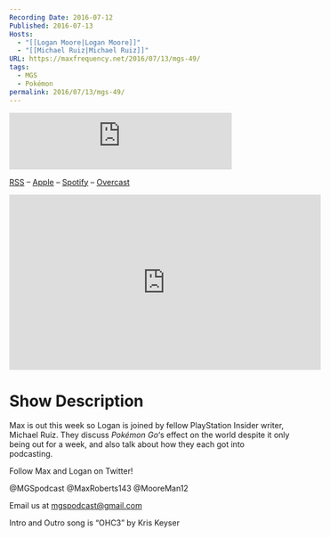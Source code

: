 ```yaml
---
Recording Date: 2016-07-12
Published: 2016-07-13
Hosts:
  - "[[Logan Moore|Logan Moore]]"
  - "[[Michael Ruiz|Michael Ruiz]]"
URL: https://maxfrequency.net/2016/07/13/mgs-49/
tags:
  - MGS
  - Pokémon
permalink: 2016/07/13/mgs-49/
---
```

<iframe src="https://podcasters.spotify.com/pod/show/millennialgamingspeak/embed/episodes/Episode-49-Pokmon-Go-Is-Changing-the-World-e1adhqg/a-a6ts40t" height="102px" width="400px" frameborder="0" scrolling="no"></iframe>

[RSS](https://anchor.fm/s/74aa3858/podcast/rss) – [Apple](https://podcasts.apple.com/us/podcast/episode-3-gdc-wrap-up/id1000915981?i=1000542222515) – [Spotify](https://open.spotify.com/episode/7wePXT4Bt22LWifVLx3n8y) – [Overcast](https://overcast.fm/+EtIgeWxEU)

<div class=iframe-container>
<iframe width="560" height="315" src="https://www.youtube-nocookie.com/embed/SnoQ5ueEyCU?si=KqeiKAzivLMMt8F3" title="YouTube video player" frameborder="0" allow="accelerometer; autoplay; clipboard-write; encrypted-media; gyroscope; picture-in-picture; web-share" allowfullscreen></iframe>
</div>

# Show Description

Max is out this week so Logan is joined by fellow PlayStation Insider writer, Michael Ruiz. They discuss *Pokémon Go*‘s effect on the world despite it only being out for a week, and also talk about how they each got into podcasting.

Follow Max and Logan on Twitter!

@MGSpodcast
@MaxRoberts143
@MooreMan12

Email us at mgspodcast@gmail.com

Intro and Outro song is “OHC3” by Kris Keyser